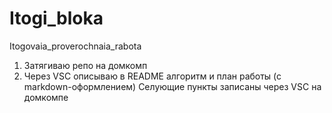 # Itogi_bloka
Itogovaia_proverochnaia_rabota
1. Затягиваю репо на домкомп
2. Через VSC описываю в README алгоритм и план работы (с markdown-оформлением)
Селующие пункты записаны через VSC на домкомпе
